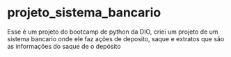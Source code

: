 # projeto_sistema_bancario

Esse é um projeto do bootcamp de python da DIO, criei um projeto de um sistema bancario onde ele faz ações de deposito, saque e extratos que são as informações do saque de o depósito
